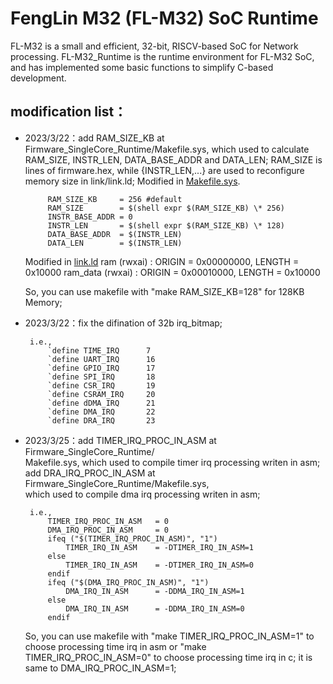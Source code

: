

# FengLin M32 (FL-M32) SoC Runtime

FL-M32 is a small and efficient, 32-bit, RISCV-based SoC for Network processing.
FL-M32_Runtime is the runtime environment for FL-M32 SoC, and has implemented some basic 
functions to simplify C-based development.

## modification list：
* 2023/3/22：add RAM_SIZE_KB at Firmware_SingleCore_Runtime/Makefile.sys,
    which used to calculate RAM_SIZE, INSTR_LEN, DATA_BASE_ADDR and 
    DATA_LEN; RAM_SIZE is lines of firmware.hex, while {INSTR_LEN,...} are
    used to reconfigure memory size in link/link.ld;
        Modified in [Makefile.sys](https://github.com/JunnanLi/FL-M32_Runtime/Firmware_SingleCore_Runtime/Makefile.sys).
           
           RAM_SIZE_KB     = 256 #default                                 
           RAM_SIZE        = $(shell expr $(RAM_SIZE_KB) \* 256)
           INSTR_BASE_ADDR = 0
           INSTR_LEN       = $(shell expr $(RAM_SIZE_KB) \* 128)
           DATA_BASE_ADDR  = $(INSTR_LEN)
           DATA_LEN        = $(INSTR_LEN)


    Modified in [link.ld](https://github.com/JunnanLi/FL-M32_Runtime/Firmware_SingleCore_Runtime/link/link.ld)
           ram (rwxai) : ORIGIN = 0x00000000, LENGTH = 0x10000
       ram_data (rwxai) : ORIGIN = 0x00010000, LENGTH = 0x10000

    So, you can use makefile with "make RAM_SIZE_KB=128" for 128KB Memory;

* 2023/3/22：fix the difination of 32b irq_bitmap;

       i.e.,                                                           
           `define TIME_IRQ      7
           `define UART_IRQ      16  
           `define GPIO_IRQ      17  
           `define SPI_IRQ       18  
           `define CSR_IRQ       19  
           `define CSRAM_IRQ     20  
           `define dDMA_IRQ      21  
           `define DMA_IRQ       22  
           `define DRA_IRQ       23 


* 2023/3/25：add TIMER_IRQ_PROC_IN_ASM at Firmware_SingleCore_Runtime/     
    Makefile.sys, which used to compile timer irq processing writen in asm;
    add DRA_IRQ_PROC_IN_ASM at Firmware_SingleCore_Runtime/Makefile.sys,      
    which used to compile dma irq processing writen in asm;

       i.e.,                                                           
           TIMER_IRQ_PROC_IN_ASM   = 0
           DMA_IRQ_PROC_IN_ASM     = 0
           ifeq ("$(TIMER_IRQ_PROC_IN_ASM)", "1")
               TIMER_IRQ_IN_ASM    = -DTIMER_IRQ_IN_ASM=1
           else
               TIMER_IRQ_IN_ASM    = -DTIMER_IRQ_IN_ASM=0
           endif
           ifeq ("$(DMA_IRQ_PROC_IN_ASM)", "1")
               DMA_IRQ_IN_ASM      = -DDMA_IRQ_IN_ASM=1
           else
               DMA_IRQ_IN_ASM      = -DDMA_IRQ_IN_ASM=0
           endif

    So, you can use makefile with "make TIMER_IRQ_PROC_IN_ASM=1" to choose 
     processing time irq in asm or "make TIMER_IRQ_PROC_IN_ASM=0" to
     choose processing time irq in c; it is same to DMA_IRQ_PROC_IN_ASM=1;
